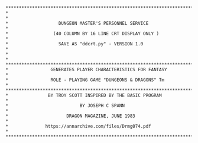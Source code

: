     *************************************************************************
    *                                                                       *
    *                   DUNGEON MASTER'S PERSONNEL SERVICE                  *
    *                 (40 COLUMN BY 16 LINE CRT DISPLAY ONLY )              *
    *                   SAVE AS "ddcrt.py" - VERSION 1.0                    *
    *                                                                       *
    *************************************************************************
    *                GENERATES PLAYER CHARACTERISTICS FOR FANTASY           *
    *                ROLE - PLAYING GAME "DUNGEONS & DRAGONS" Tm            *
    *************************************************************************
    *               BY TROY SCOTT INSPIRED BY THE BASIC PROGRAM             *
    *                           BY JOSEPH C SPANN                           *
    *                      DRAGON MAGAZINE, JUNE 1983                       *
    *              https://annarchive.com/files/Drmg074.pdf                 *
    *************************************************************************

